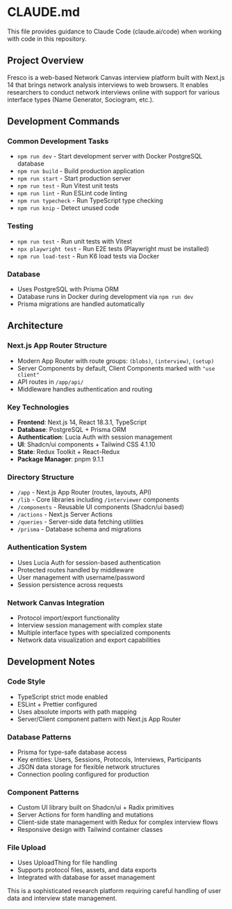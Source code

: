# CLAUDE.md

This file provides guidance to Claude Code (claude.ai/code) when working with code in this repository.

## Project Overview

Fresco is a web-based Network Canvas interview platform built with Next.js 14 that brings network analysis interviews to web browsers. It enables researchers to conduct network interviews online with support for various interface types (Name Generator, Sociogram, etc.).

## Development Commands

### Common Development Tasks
- `npm run dev` - Start development server with Docker PostgreSQL database
- `npm run build` - Build production application  
- `npm run start` - Start production server
- `npm run test` - Run Vitest unit tests
- `npm run lint` - Run ESLint code linting
- `npm run typecheck` - Run TypeScript type checking
- `npm run knip` - Detect unused code

### Testing
- `npm run test` - Run unit tests with Vitest
- `npx playwright test` - Run E2E tests (Playwright must be installed)
- `npm run load-test` - Run K6 load tests via Docker

### Database
- Uses PostgreSQL with Prisma ORM
- Database runs in Docker during development via `npm run dev`
- Prisma migrations are handled automatically

## Architecture

### Next.js App Router Structure
- Modern App Router with route groups: `(blobs)`, `(interview)`, `(setup)`
- Server Components by default, Client Components marked with `"use client"`
- API routes in `/app/api/`
- Middleware handles authentication and routing

### Key Technologies
- **Frontend**: Next.js 14, React 18.3.1, TypeScript
- **Database**: PostgreSQL + Prisma ORM
- **Authentication**: Lucia Auth with session management
- **UI**: Shadcn/ui components + Tailwind CSS 4.1.10
- **State**: Redux Toolkit + React-Redux
- **Package Manager**: pnpm 9.1.1

### Directory Structure
- `/app` - Next.js App Router (routes, layouts, API)
- `/lib` - Core libraries including `/interviewer` components
- `/components` - Reusable UI components (Shadcn/ui based)
- `/actions` - Next.js Server Actions
- `/queries` - Server-side data fetching utilities
- `/prisma` - Database schema and migrations

### Authentication System
- Uses Lucia Auth for session-based authentication
- Protected routes handled by middleware
- User management with username/password
- Session persistence across requests

### Network Canvas Integration
- Protocol import/export functionality
- Interview session management with complex state
- Multiple interface types with specialized components
- Network data visualization and export capabilities

## Development Notes

### Code Style
- TypeScript strict mode enabled
- ESLint + Prettier configured
- Uses absolute imports with path mapping
- Server/Client component pattern with Next.js App Router

### Database Patterns
- Prisma for type-safe database access
- Key entities: Users, Sessions, Protocols, Interviews, Participants
- JSON data storage for flexible network structures
- Connection pooling configured for production

### Component Patterns  
- Custom UI library built on Shadcn/ui + Radix primitives
- Server Actions for form handling and mutations
- Client-side state management with Redux for complex interview flows
- Responsive design with Tailwind container classes

### File Upload
- Uses UploadThing for file handling
- Supports protocol files, assets, and data exports
- Integrated with database for asset management

This is a sophisticated research platform requiring careful handling of user data and interview state management.